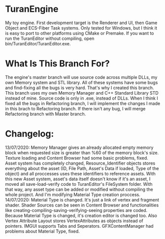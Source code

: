 # TuranEngine
My toy engine. First development target is the Renderer and UI, then Game Object and ECS-Fiber Task systems. Only tested for Windows, but I think it is easy to port to other platforms using CMake or Premake. If you want to run the TuranEditor without compiling, open bin/TuranEditor/TuranEditor.exe.

# What Is This Branch For?
The engine's master branch will use source code across multiple DLLs, my own Memory system and STL library. All of these systems have some bugs and find-fixing all the bugs is very hard. That's why I created this branch. This branch uses my own Memory Manager and C++ Standard Library STD instead of mine. Source code is only in .exe, instead of DLLs. When I think I fixed all the bugs in Refactoring branch, I will implement the changes I made in this brach to Refactoring branch. If there isn't any bug, I will merge Refactoring branch with Master branch. 


# Changelog:
13/07/2020: Memory Manager gives an already allocated empty memory block when requested size is greater than %60 of the memory block's size. Texture loading and Content Browser had some basic problems, fixed. Asset system has completely changed, Resource_Identifier objects stores everything about the asset (ID, File Path, Asset's Data if loaded, Type of the object) and all proccesses uses these identifiers to reference assets. With this new Asset system, asset's data itself doesn't know if it's an asset, I moved all save-load-verify code to TuranEditor's FileSystem folder. With that way, any asset type can be added or modified without compiling the whole project. And I'm modifying Material Type creation proccess.
14/07/2020: Material Type is changed. It's just a link of vertex and fragment shader. Shader Sources can be seen in Content Browser and functionalities like creating-compiling-saving-verifying-seeing properties are coded. Because Material Type is changed, it's creation editor is changed too. Also Vertex Attribute Layout stores VertexAttributes as objects instead of pointers. IMGUI supports Tabs and Seperators. GFXContentManager had problems about Material Type, fixed.